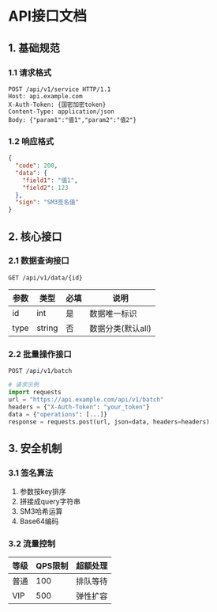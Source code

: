 # API接口文档

## 1. 基础规范
### 1.1 请求格式
```http
POST /api/v1/service HTTP/1.1
Host: api.example.com
X-Auth-Token: {国密加密token}
Content-Type: application/json
Body: {"param1":"值1","param2":"值2"}
```

### 1.2 响应格式
```json
{
  "code": 200,
  "data": {
    "field1": "值1",
    "field2": 123
  },
  "sign": "SM3签名值"
}
```

## 2. 核心接口
### 2.1 数据查询接口
`GET /api/v1/data/{id}`

| 参数 | 类型 | 必填 | 说明               |
|------|------|-----|--------------------|
| id   | int  | 是  | 数据唯一标识        |
| type | string | 否 | 数据分类(默认all)  |

### 2.2 批量操作接口
`POST /api/v1/batch`

```python
# 请求示例
import requests
url = "https://api.example.com/api/v1/batch"
headers = {"X-Auth-Token": "your_token"}
data = {"operations": [...]}
response = requests.post(url, json=data, headers=headers)
```

## 3. 安全机制
### 3.1 签名算法
1. 参数按key排序
2. 拼接成query字符串
3. SM3哈希运算
4. Base64编码

### 3.2 流量控制
| 等级 | QPS限制 | 超额处理       |
|------|--------|---------------|
| 普通 | 100    | 排队等待       |
| VIP  | 500    | 弹性扩容       |
